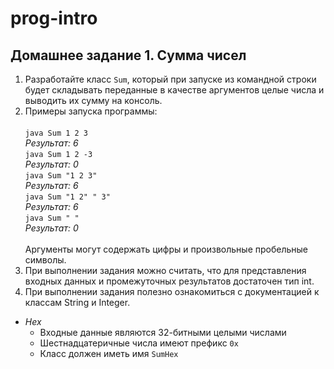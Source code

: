 # prog-intro
## Домашнее задание 1. Сумма чисел

   1. Разработайте класс ```Sum```, который при запуске из командной строки будет складывать переданные в качестве аргументов целые числа и выводить их сумму на консоль.
   2. Примеры запуска программы:\
   \
   ```java Sum 1 2 3```\
   _Результат: 6_\
   ```java Sum 1 2 -3```\
   _Результат: 0_\
   ```java Sum "1 2 3"```\
   _Результат: 6_\
   ```java Sum "1 2" " 3"```\
   _Результат: 6_\
   ```java Sum " "```\
   _Результат: 0_\
   \
   Аргументы могут содержать цифры и произвольные пробельные символы.
   3. При выполнении задания можно считать, что для представления входных данных и промежуточных результатов достаточен тип int.
   4. При выполнении задания полезно ознакомиться с документацией к классам String и Integer.
  * *Hex*
    * Входные данные являются 32-битными целыми числами
    * Шестнадцатеричные числа имеют префикс `0x`
    * Класс должен иметь имя `SumHex`
